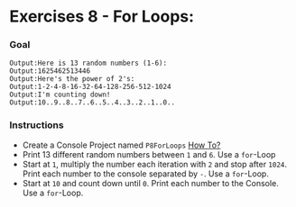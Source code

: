 # Exercises 8 - For Loops: 

### Goal
```
Output:Here is 13 random numbers (1-6):
Output:1625462513446
Output:Here's the power of 2's:
Output:1-2-4-8-16-32-64-128-256-512-1024
Output:I'm counting down!
Output:10..9..8..7..6..5..4..3..2..1..0..
```

### Instructions
- Create a Console Project named `P8ForLoops` [How To?](https://gist\.github\.com/marczaku/a8b3c38c37e8876a46194a73ed24b1f2)
- Print 13 different random numbers between `1` and `6`. Use a `for`-Loop
- Start at `1`, multiply the number each iteration with `2` and stop after `1024`. Print each number to the console separated by `-`. Use a `for`-Loop.
- Start at `10` and count down until `0`. Print each number to the Console. Use a `for`-Loop.

